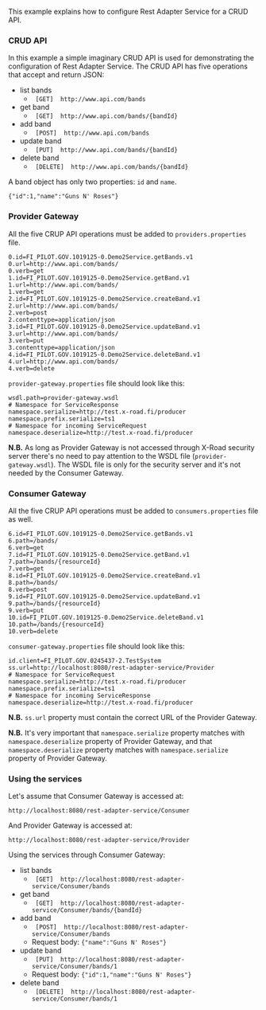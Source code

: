 This example explains how to configure Rest Adapter Service for a CRUD API.

### CRUD API

In this example a simple imaginary CRUD API is used for demonstrating the configuration of Rest Adapter Service. The CRUD API has five operations that accept and return JSON:

* list bands
  * ``` [GET]  http://www.api.com/bands```
* get band
  * ``` [GET]  http://www.api.com/bands/{bandId}```
* add band
  * ``` [POST]  http://www.api.com/bands```
* update band
  * ``` [PUT]  http://www.api.com/bands/{bandId}```
* delete band
  * ``` [DELETE]  http://www.api.com/bands/{bandId}```

A band object has only two properties: ```id``` and ```name```.

```
{"id":1,"name":"Guns N' Roses"}
```

### Provider Gateway

All the five CRUP API operations must be added to ```providers.properties``` file.

```
0.id=FI_PILOT.GOV.1019125-0.Demo2Service.getBands.v1
0.url=http://www.api.com/bands/
0.verb=get
1.id=FI_PILOT.GOV.1019125-0.Demo2Service.getBand.v1
1.url=http://www.api.com/bands/
1.verb=get
2.id=FI_PILOT.GOV.1019125-0.Demo2Service.createBand.v1
2.url=http://www.api.com/bands/
2.verb=post
2.contenttype=application/json
3.id=FI_PILOT.GOV.1019125-0.Demo2Service.updateBand.v1
3.url=http://www.api.com/bands/
3.verb=put
3.contenttype=application/json
4.id=FI_PILOT.GOV.1019125-0.Demo2Service.deleteBand.v1
4.url=http://www.api.com/bands/
4.verb=delete
```

```provider-gateway.properties``` file should look like this:

```
wsdl.path=provider-gateway.wsdl
# Namespace for ServiceResponse
namespace.serialize=http://test.x-road.fi/producer
namespace.prefix.serialize=ts1
# Namespace for incoming ServiceRequest
namespace.deserialize=http://test.x-road.fi/producer
```

**N.B.** As long as Provider Gateway is not accessed through X-Road security server there's no need to pay attention to the WSDL file (```provider-gateway.wsdl```). The WSDL file is only for the security server and it's not needed by the Consumer Gateway.
### Consumer Gateway

All the five CRUP API operations must be added to ```consumers.properties``` file as well.

```
6.id=FI_PILOT.GOV.1019125-0.Demo2Service.getBands.v1
6.path=/bands/
6.verb=get
7.id=FI_PILOT.GOV.1019125-0.Demo2Service.getBand.v1
7.path=/bands/{resourceId}
7.verb=get
8.id=FI_PILOT.GOV.1019125-0.Demo2Service.createBand.v1
8.path=/bands/
8.verb=post
9.id=FI_PILOT.GOV.1019125-0.Demo2Service.updateBand.v1
9.path=/bands/{resourceId}
9.verb=put
10.id=FI_PILOT.GOV.1019125-0.Demo2Service.deleteBand.v1
10.path=/bands/{resourceId}
10.verb=delete
```

```consumer-gateway.properties``` file should look like this:

```
id.client=FI_PILOT.GOV.0245437-2.TestSystem
ss.url=http://localhost:8080/rest-adapter-service/Provider
# Namespace for ServiceRequest
namespace.serialize=http://test.x-road.fi/producer
namespace.prefix.serialize=ts1
# Namespace for incoming ServiceResponse
namespace.deserialize=http://test.x-road.fi/producer
```
**N.B.** ```ss.url``` property must contain the correct URL of the Provider Gateway.

**N.B.** It's very important that ```namespace.serialize``` property matches with ```namespace.deserialize``` property of Provider Gateway, and that ```namespace.deserialize``` property matches with ```namespace.serialize``` property of Provider Gateway.

### Using the services

Let's assume that Consumer Gateway is accessed at:

```
http://localhost:8080/rest-adapter-service/Consumer
```

And Provider Gateway is accessed at:

```
http://localhost:8080/rest-adapter-service/Provider
```

Using the services through Consumer Gateway:

* list bands
  * ``` [GET]  http://localhost:8080/rest-adapter-service/Consumer/bands```
* get band
  * ``` [GET]  http://localhost:8080/rest-adapter-service/Consumer/bands/{bandId}```
* add band
  * ``` [POST]  http://localhost:8080/rest-adapter-service/Consumer/bands```
  * Request body: ```{"name":"Guns N' Roses"}```
* update band
  * ``` [PUT]  http://localhost:8080/rest-adapter-service/Consumer/bands/1```
  * Request body: ```{"id":1,"name":"Guns N' Roses"}```
* delete band
  * ``` [DELETE]  http://localhost:8080/rest-adapter-service/Consumer/bands/1```
